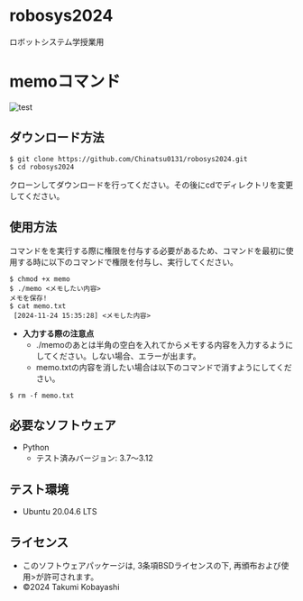 # robosys2024
ロボットシステム学授業用

# memoコマンド
![test](https://github.com/Chinatsu0131/robosys2024/actions/workflows/test.yml/badge.svg)

## ダウンロード方法
```
$ git clone https://github.com/Chinatsu0131/robosys2024.git
$ cd robosys2024
```

クローンしてダウンロードを行ってください。その後にcdでディレクトリを変更してください。

## 使用方法
コマンドをを実行する際に権限を付与する必要があるため、コマンドを最初に使用する時に以下のコマンドで権限を付与し、実行してください。

```
$ chmod +x memo
$ ./memo <メモしたい内容>
メモを保存!
$ cat memo.txt
 [2024-11-24 15:35:28] <メモした内容> 
```

- **入力する際の注意点**
  - ./memoのあとは半角の空白を入れてからメモする内容を入力するようにしてください。しない場合、エラーが出ます。
  - memo.txtの内容を消したい場合は以下のコマンドで消すようにしてください。
```
$ rm -f memo.txt
```

## 必要なソフトウェア
- Python
  - テスト済みバージョン: 3.7～3.12

## テスト環境
- Ubuntu 20.04.6 LTS

## ライセンス
- このソフトウェアパッケージは, 3条項BSDライセンスの下, 再頒布および使用>が許可されます。
- ©2024 Takumi Kobayashi
